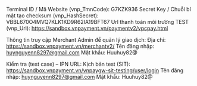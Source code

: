 Terminal ID / Mã Website (vnp_TmnCode): G7KZK936
Secret Key / Chuỗi bí mật tạo checksum (vnp_HashSecret): VBBL670O4MVQ7KLK1KD9R62IA19BFT67
Url thanh toán môi trường TEST (vnp_Url): https://sandbox.vnpayment.vn/paymentv2/vpcpay.html

Thông tin truy cập Merchant Admin để quản lý giao dịch:
Địa chỉ: https://sandbox.vnpayment.vn/merchantv2/
Tên đăng nhập: huynguyenn8297@gmail.com
Mật khẩu: Huuhuy82@

Kiểm tra (test case) – IPN URL:
Kịch bản test (SIT): https://sandbox.vnpayment.vn/vnpaygw-sit-testing/user/login
Tên đăng nhập: huynguyenn8297@gmail.com
Mật khẩu: Huuhuy82@